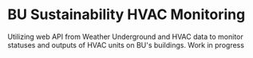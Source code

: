 # BU Sustainability HVAC Monitoring
Utilizing web API from Weather Underground and HVAC data to monitor statuses and outputs of HVAC units on BU's buildings.
Work in progress
